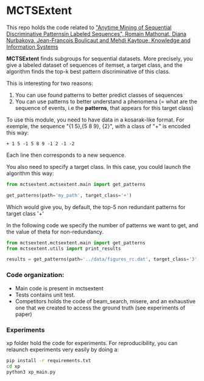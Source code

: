 # MCTSExtent

This repo holds the code related to ["Anytime Mining of Sequential Discriminative Patternsin Labeled Sequences", Romain Mathonat, Diana Nurbakova, Jean-Francois Boulicaut and Mehdi Kaytoue, Knowledge and Information Systems](https://www.researchgate.net/publication/345805363_Anytime_Mining_of_Sequential_Discriminative_Patterns_in_Labeled_Sequences)

**MCTSExtent** finds subgroups for sequential datasets. More precisely, you give a labeled dataset of sequences of itemset, a target class,
and the algorithm finds the top-k best pattern discriminative of this class.

This is interesting for two reasons:
1. You can use found patterns to better predict classes of sequences
2. You can use patterns to better understand a phenomena (= what are the sequence of events, i.e the **patterns**, that appears for this target class)

To use this module, you need to have data in a kosarak-like format. For exemple, the sequence "{1 5},{5 8 9}, {2}", with a class of "+" is encoded this way:
```
+ 1 5 -1 5 8 9 -1 2 -1 -2
```
Each line then corresponds to a new sequence.

You also need to specify a target class. In this case, you could launch the algorithm this way:
``` python
from mctsextent.mctsextent.main import get_patterns

get_patterns(path='my_path', target_class='+')
```
Which would give you, by default, the top-5 non redundant patterns for target class '+'

In the following code we specify the number of patterns we want to get, and the value of theta for non-redundancy.

``` python
from mctsextent.mctsextent.main import get_patterns
from mctsextent.utils import print_results

results = get_patterns(path='../data/figures_rc.dat', target_class='3', time=10, top_k=10, theta=0.5)
```

### Code organization:
* Main code is present in mctsextent
* Tests contains unit test.
* Competitors holds the code of beam_search, misere, and an exhaustive one that we created to access the ground truth (see experiments of paper)

### Experiments
xp folder hold the code for experiments.
For reproducibility, you can relaunch experiments very easily by doing a:

```bash
pip install -r requirements.txt
cd xp
python3 xp_main.py
```
